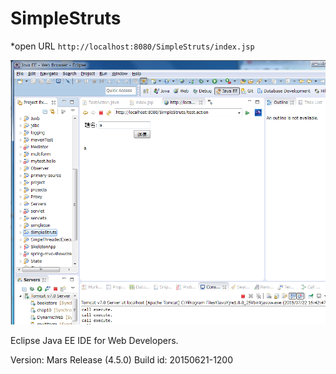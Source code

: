 # SimpleStruts

*open URL `http://localhost:8080/SimpleStruts/index.jsp`

![代替テキスト](https://github.com/kazunari3/SimpleStruts/blob/master/index.png "画像タイトル")

Eclipse Java EE IDE for Web Developers.

Version: Mars Release (4.5.0)
Build id: 20150621-1200
